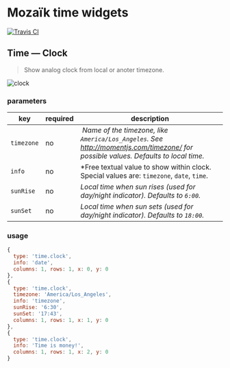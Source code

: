 # Mozaïk time widgets

[![Travis CI](https://img.shields.io/travis/plouc/mozaik-ext-time.svg?style=flat-square)](https://travis-ci.org/plouc/mozaik-ext-time)

## Time — Clock

> Show analog clock from local or anoter timezone.

![clock](https://raw.githubusercontent.com/plouc/mozaik-ext-time/master/preview/time.clock.png)

### parameters

key        | required | description
-----------|----------|----------------------------------------------------
`timezone` | no       | *Name of the timezone, like `America/Los_Angeles`. See http://momentjs.com/timezone/ for possible values. Defaults to local time.*
`info`     | no       | *Free textual value to show within clock. Special values are: `timezone`, `date`, `time`.
`sunRise`  | no       | *Local time when sun rises (used for day/night indicator). Defaults to `6:00`.*
`sunSet`   | no       | *Local time when sun sets (used for day/night indicator). Defaults to `18:00`.*

### usage

```javascript
{
  type: 'time.clock',
  info: 'date',
  columns: 1, rows: 1, x: 0, y: 0
},
{
  type: 'time.clock',
  timezone: 'America/Los_Angeles',
  info: 'timezone',
  sunRise: '6:30',
  sunSet: '17:43',
  columns: 1, rows: 1, x: 1, y: 0
},
{
  type: 'time.clock',
  info: 'Time is money!',
  columns: 1, rows: 1, x: 2, y: 0
}
```